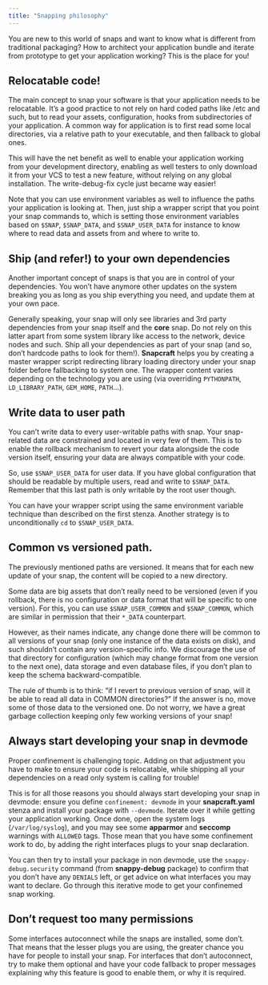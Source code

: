 ```yaml
---
title: "Snapping philosophy"
---
```


You are new to this world of snaps and want to know what is different from traditional packaging? How to architect your
application bundle and iterate from prototype to get your application working? This is the place for you!


## Relocatable code!

The main concept to snap your software is that your application needs to be relocatable. It’s a good practice to not
rely on hard coded paths like /etc and such, but to read your assets, configuration, hooks from subdirectories of your
application. A common way for application is to first read some local directories, via a relative path to your executable,
and then fallback to global ones.

This will have the net benefit as well to enable your application working from your development directory, enabling as
well testers to only download it from your VCS to test a new feature, without relying on any global installation. The
write-debug-fix cycle just became way easier!

Note that you can use environment variables as well to influence the paths your application is looking at. Then, just
ship a wrapper script that you point your snap commands to, which is setting those environment variables based on `$SNAP`,
`$SNAP_DATA`, and `$SNAP_USER_DATA` for instance to know where to read data and assets from and where to write to.

## Ship (and refer!) to your own dependencies

Another important concept of snaps is that you are in control of your dependencies. You won’t have anymore other updates
on the system breaking you as long as you ship everything you need, and update them at your own pace.

Generally speaking, your snap will only see libraries and 3rd party dependencies from your snap itself and the **core**
snap. Do not rely on this latter apart from some system library like access to the network, device nodes and such. Ship
all your dependencies as part of your snap (and so, don’t hardcode paths to look for them!). **Snapcraft** helps you by
creating a master wrapper script redirecting library loading directory under your snap folder before fallbacking to
system one. The wrapper content varies depending on the technology you are using (via overriding `PYTHONPATH`,
`LD_LIBRARY_PATH`, `GEM_HOME`, `PATH`…).

## Write data to user path

You can’t write data to every user-writable paths with snap. Your snap-related data are constrained and located in very
few of them. This is to enable the rollback mechanism to revert your data alongside the code version itself, ensuring
your data are always compatible with your code.

So, use `$SNAP_USER_DATA` for user data. If you have global configuration that should be readable by multiple users,
read and write to `$SNAP_DATA`. Remember that this last path is only writable by the root user though.

You can have your wrapper script using the same environment variable technique than described on the first stenza.
Another strategy is to unconditionally `cd` to `$SNAP_USER_DATA`.

## Common vs versioned path.
The previously mentioned paths are versioned. It means that for each new update of your snap, the content will be
copied to a new directory.

Some data are big assets that don’t really need to be versioned (even if you rollback, there is no configuration or data
format that will be specific to one version). For this, you can use `$SNAP_USER_COMMON` and `$SNAP_COMMON`, which are
similar in permission that their `*_DATA` counterpart.

However, as their names indicate, any change done there will be common to all versions of your snap (only one instance
of the data exists on disk), and such shouldn’t contain any version-specific info. We discourage the use of that
directory for configuration (which may change format from one version to the next one), data storage and even database
files, if you don’t plan to keep the schema backward-compatible.

The rule of thumb is to think: “if I revert to previous version of snap, will it be able to read all data in COMMON
directories?” If the answer is no, move some of those data to the versioned one. Do not worry, we have a great garbage
collection keeping only few working versions of your snap!

## Always start developing your snap in devmode

Proper confinement is challenging topic. Adding on that adjustment you have to make to ensure your code is relocatable,
while shipping all your dependencies on a read only system is calling for trouble!

This is for all those reasons you should always start developing your snap in devmode: ensure you define
`confinement: devmode` in your **snapcraft.yaml** stenza and install your package with `--devmode`. Iterate over it
while getting your application working. Once done, open the system logs (`/var/log/syslog`), and you may see some
**apparmor** and **seccomp** warnings with `ALLOWED` tags. Those mean that you have some confinement work to do, by
adding the right interfaces plugs to your snap declaration.

You can then try to install your package in non devmode, use the `snappy-debug.security` command (from **snappy-debug**
package) to confirm that you don’t have any `DENIALS` left, or get advice on what interfaces you may want to declare.
Go through this iterative mode to get your confinemed snap working.

## Don’t request too many permissions

Some interfaces autoconnect while the snaps are installed, some don’t. That means that the lesser plugs you are using,
the greater chance you have for people to install your snap. For interfaces that don’t autoconnect, try to make them
optional and have your code fallback to proper messages explaining why this feature is good to enable them, or why
it is required.
